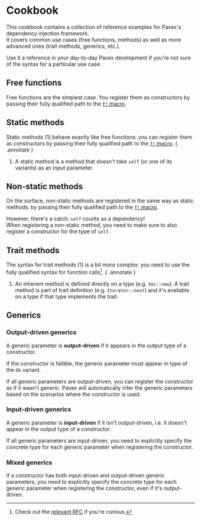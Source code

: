 # Cookbook

This cookbook contains a collection of reference examples for Pavex's dependency injection framework.  
It covers common use cases (free functions, methods) as well as more advanced ones (trait methods, generics, etc.).

Use it a reference in your day-to-day Pavex development if you're not sure of the syntax for a particular use case.

## Free functions

Free functions are the simplest case.
You register them as constructors by passing their fully qualified path to the [`f!` macro][f!].

## Static methods

Static methods (1) behave exactly like free functions:
you can register them as constructors by passing their fully qualified path to the [`f!` macro][f!].
{ .annotate }

1. A static method is a method that doesn't take `self` (or one of its variants) as an input parameter.

## Non-static methods

On the surface, non-static methods are registered in the same way as static methods: 
by passing their fully qualified path to the [`f!` macro][f!].

However, there's a catch: `self` counts as a dependency!  
When registering a non-static method, you need to make sure to also register a constructor
for the type of `self`.

## Trait methods

The syntax for trait methods (1) is a bit more complex: you need to use the fully qualified syntax
for function calls[^ufcs].
{ .annotate }

1. An inherent method is defined directly on a type (e.g. `Vec::new`).
   A trait method is part of trait definition (e.g. `Iterator::next`) and it's available
   on a type if that type implements the trait.

## Generics

### Output-driven generics

A generic parameter is **output-driven** if it appears in the output type of a constructor.  

If the constructor is fallible, the generic parameter must appear in type of the `Ok` variant.

If all generic parameters are output-driven, you can register the constructor
as if it wasn't generic. Pavex will automatically infer the generic parameters
based on the scenarios where the constructor is used.

### Input-driven generics

A generic parameter is **input-driven** if it isn't output-driven, i.e. it doesn't appear in the output type of a 
constructor.  

If all generic parameters are input-driven, you need to explicitly specify
the concrete type for each generic parameter when registering the constructor.

### Mixed generics

If a constructor has both input-driven and output-driven generic parameters,
you need to explicitly specify the concrete type for each generic parameter
when registering the constructor, even if it's output-driven.


[f!]: ../../api_reference/pavex/macro.f!.html
[^ufcs]: Check out the [relevant RFC](https://github.com/rust-lang/rfcs/blob/master/text/0132-ufcs.md) if you're curious.